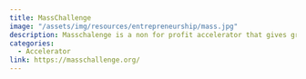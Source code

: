 ```yaml
---
title: MassChallenge
image: "/assets/img/resources/entrepreneurship/mass.jpg"
description: Masschalenge is a non for profit accelerator that gives grants to high-impact startups. They currently have an office in Mexico. Grants and cash prices range from 40k to 400k
categories:
  - Accelerator
link: https://masschallenge.org/
---
```


